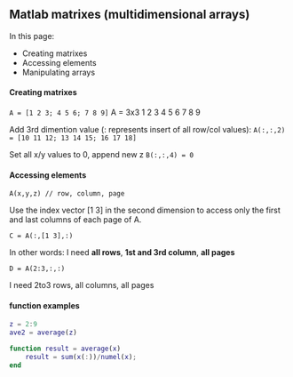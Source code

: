 ## Matlab matrixes (multidimensional arrays)

In this page:

-   Creating matrixes
-   Accessing elements
-   Manipulating arrays

#### Creating matrixes

`A = [1 2 3; 4 5 6; 7 8 9]`
A = 3x3
1 2 3
4 5 6
7 8 9

Add 3rd dimention value (: represents insert of all row/col values):
`A(:,:,2) = [10 11 12; 13 14 15; 16 17 18]`

Set all x/y values to 0, append new z
`B(:,:,4) = 0`

#### Accessing elements

`A(x,y,z) // row, column, page`

Use the index vector [1 3] in the second dimension to access only the first and last columns of each page of A.

`C = A(:,[1 3],:)`

In other words: I need **all rows**, **1st and 3rd column**, **all pages**

`D = A(2:3,:,:)`

I need 2to3 rows, all columns, all pages

#### function examples

```matlab
z = 2:9
ave2 = average(z)

function result = average(x)
	result = sum(x(:))/numel(x);
end
```
